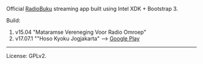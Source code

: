 Official [RadioBuku](http://radiobuku.com) streaming app built using Intel XDK + Bootstrap 3.

Build:

1. v15.04 "Mataramse Vereneging Voor Radio Omroep"
2. v17.07.1 ""Hoso Kyoku Jogjakarta" --> [Google Play](https://play.google.com/store/apps/details?id=com.radiobuku.ekajogja)
___

License: GPLv2.

